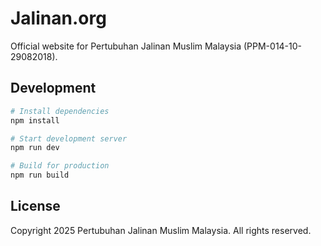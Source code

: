 # Jalinan.org

Official website for Pertubuhan Jalinan Muslim Malaysia (PPM-014-10-29082018).

## Development

```bash
# Install dependencies
npm install

# Start development server
npm run dev

# Build for production
npm run build
```

## License

Copyright 2025 Pertubuhan Jalinan Muslim Malaysia. All rights reserved.
